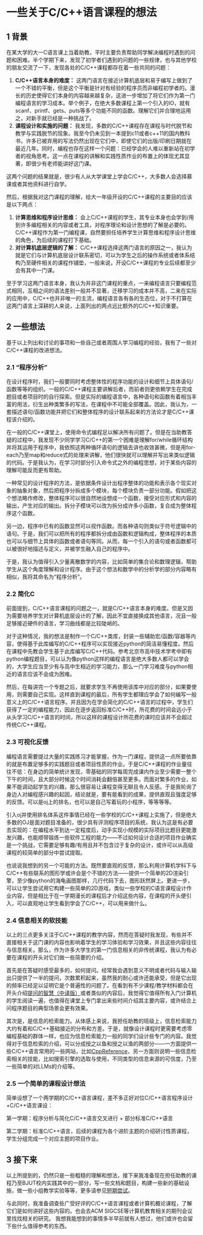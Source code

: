 # 一些关于C/C++语言课程的想法

## 1 背景

在某大学的大一C语言课上当着助教，平时主要负责帮助同学解决编程时遇到的问题和困难。半个学期下来，发现了初学者们遇到的问题的一些规律，也与其他学校的朋友交流了一下，发现各处的C/C++课程都存在着一些共同的问题：

1. **C/C++语言本身的难度：** 这两门语言在接近计算机底层和易于编写上做到了一个不错的平衡，但是这个平衡是针对有经验的程序员而非编程初学者的。漫长的历史使得它们本身的内容越来越复杂，这进一步增加了将它们作为第一门编程语言的学习成本。举个例子，在绝大多数课程上第一个引入的IO，就有scanf、printf、gets、puts等多个功能不同的函数。理解它们并合理地运用之，对新手就已经是一种挑战了。
2. **课程设计和实施的问题：** 我发现，多数的C/C++课程存在课程与时代脱节和教学与实践脱节的现象。我至今仍未见到一本提到c11或者c++11的国内教科书，许多已被弃用的写法仍然出现在它们中，即使它们的出版/印刷日期就在最近几年。同时，编程也存在这样一个问题：已经学会的人难以重新站在初学者的视角思考。这一点在课程的讲解和实践性质作业的布置上的体现尤其显著，即很少有老师能讲好这门课。

这两个问题的结果就是，很少有人从大学课堂上学会C/C++，大多数人会选择慕课或者其他资料进行自学。

然后，根据我对这门课程的理解，给大一年级开设的C/C++课程的主要目的应该是以下两点：

1. **计算思维和程序设计思维：** 会上C/C++课程的学生，其专业本身也会学到/用到许多编程相关的内容或者工具，对程序理论和设计思想的了解是必要的。C/C++课程作为第一门编程课，自然要担任培养学生计算思维和程序设计思维的角色，为后续的课程打下基础。
2. **对计算机底层逻辑的了解：** C/C++课程选择这两门语言的原因之一，我认为就是它们与计算机底层设计联系密切，可以为学生之后的操作系统或者体系结构乃至硬件相关的课程作铺垫，一般来说，开设C/C++课程的专业后续都至少会有其中一门课。

至于学习这两门语言本身，我认为并非这门课程的重点，一来编程语言只要编程范式相同，互相之间的语法差别一般并不显著，迁移学习的成本并不高，二来在实际的应用中，C/C++也并非唯一的主流，编程语言各有各的生态位，对于不打算在这两门语言上深耕的人来说，上面列出的两点远比额外的C/C++知识重要。

## 2 一些想法

基于以上列出和讨论的事项和一些自己或者周围人学习编程的经验，我有了一些对C/C++课程的改进想法。

### 2.1 “程序分析”

在设计程序时，我们一般要同时考虑整体性的程序功能的设计和细节上具体语句/函数等等的组织。一般的C/C++课程主要讲解后者，而前者则更依赖学生在完成题目或者项目时的自行探索。但是实际的编程语言中，各种语句和函数有着相当丰富的用法，衍生出种类繁多的写法，在课程中不可能全部覆盖。因此，我认为，一套描述语句/函数功能并把它们和整体程序的设计联系起来的方法论才是C/C++课程该介绍的。

在一般的C/C++课堂上，使用命令式编程足以解决所有问题了。但是在当助教答疑的过程中，我发现不少同学学习C/C++的第一个困难是理解for/while循环结构并将其运用于程序中，我依照这两种循环语句的逻辑去讲也收效甚微，但是用for-each乃至map和reduce式的处理来讲解，他们很快就可以理解并写出来类似逻辑的代码。于是我认为，在学习时部分引入命令式之外的编程思想，对于某些内容的理解可能反而更有帮助。

一种常见的设计程序的方法，是依据条件设计出程序整体的功能和表示各个现实对象的抽象对象，然后把程序分拆成多个模块，每个模块负责一部分功能。假如把这个想法略作修改，整体程序可以很自然地设想成一个函数，接受对应形式和内容的输出，产生对应的输出。拆分子模块可以改为拆分成许多小函数，复合成为整体程序这个函数。

另一边，程序中已有的函数显然可以视作函数。而各种语句则类似于符号逻辑中的语句。于是，我们可以把所有的程序都拆分成由函数和逻辑构成，整体程序的本质也可以与细节上具体的函数或者语句等同。从而，每一个引入的语句或者函数都可以被很好地描述与定义，并被学生融入自己的程序中。

于是，我认为值得引入少量离散数学的内容，比如简单的集合论和数理逻辑，帮助学生从这个角度理解和设计程序。由于这个想法和数学中的分析学的部分内容略有相似，我将其命名为“程序分析”。

### 2.2 简化C

前面提到，C/C++语言课程的问题之一，就是C/C++语言本身的难度。但是又因为需要培养学生对计算机底层设计的了解，因此不宜直接换成其他语言，况且一般足够接近硬件的语言，学习曲线都是比较陡峭的。

对于这种情况，我的想法是制作一个C/C++类库，封装一些辅助宏/函数/容器等内容，使得基于此库编写的C/C++程序可以实现接近python的简洁易懂程度。然后在课程中先教会学生基于此库编写C/C++代码。参考北京市高中技术学考中即有python编程题目，可以认为像python这样的编程语言是绝大多数人都可以学会的，大学生应当至少有与高中生相近的学习能力，那么一门学习难度与python相近的语言应该不会成为困难。

然后，在每讲完一个专题之后，就要求学生不再使用该库中对应的部分，如果要使用，则需要自己实现。这样直到课程的最后，所有学生都理应学会了如何编写一般意义上的C/C++语言程序。并且因为在学会简化的C/C++语言的过程中，学生们获得了一定的编程能力，因此在逐步返回标准C/C++时，所花费的时间会远小于从头学习C/C++语言的时间，所以这样的课程设计所花费的课时应该并不会超过传统C/C++课程。

### 2.3 可视化反馈

编程语言需要提过大量的实践练习才能掌握，作为一门课程，提供这一点所要依靠的就是布置足够多的实践题目或者项目性质的作业。于是C/C++课程的作业量往往不低：在身边的简单统计发现，零基础的同学每周完成课内作业至少需要一整个下午的时间，且大部分时候这个时间消耗会翻倍甚至更多。而面对繁多的作业，如果不能调动起学生的兴趣，那么很容易让课程变得无聊且令人反感。于是我轮询了身边人对编程感兴趣的起因，结论就是，要有能看到的成果，提供直观且强度足够的反馈。可以是oj上的排名，也可以是自己写着玩的小程序，等等等等。

引入oj并使用排名体系这件事情已经在一些学校的C/C++课程上实施了，但是绝大多数的OJ是面对题目准备的，很少具有评测程序项目的系统，我认为这是有必要去实现的：在编程水平到达一定程度后，动手实现小规模的实际项目比题目更能激发兴趣，也能顺带锻炼一些软件工程的能力——不过如何设计合适的项目作业确实是一个挑战，它需要足够有趣/有用且并不包含过于复杂的设计，或许可以从高级课程的较简单的部分中尝试提取。

也说说我想到的另一个可能的方法。既然要直观的反馈，那么利用计算机学科下与C/C++有些联系的图形学或许会是个不错的方法——提供一个简单的2D渲染引擎，至少像python的海龟画图那样，几行代码下去，图形跃然屏上。更进一步，可以让学生尝试用它构建一些简单的2D游戏，类似一些学校的C语言课程设计作业内容，但是相比于在一学期漫长的课程后才介绍这些内容，在课程的开头便引入，可以直观地让学生看到学会了C/C++，可以用来做什么。

### 2.4 信息相关的软技能

以上的三点更多关注于C/C++课程的教学内容，然而在答疑时我发现，有些并不直接相关于这门课的内容也影响着学生的学习体验和学习效果，并且这些内容往往与信息相关。那么，作为许多大学生的第一门信息相关的非传统课程，我认为有必要在课程的开头对它们做一些简要的介绍。

首先是在答疑时感受最多的，如何提问。经常我会遇到意义不明或者代码与输入输出只提供了一半的提问，次数累积起来，虽然我的耐心或许还能承受，但是它出现的频率已经足以证明它是个普遍性的问题了。在看到有不少课程/教学材料都会在开头介绍[提问的智慧（中译版）](https://github.com/tvvocold/How-To-Ask-Questions-The-Smart-Way)或者类似的内容后，我觉得它值得所有入门计算机的学生阅读一遍，也值得在课堂上专门拿出来些时间介绍其主要内容，或许结合上问程序题目的典型场景会更有效果。

其次是，是信息的检索能力。从体感上来说，我担任助教的班级上，信息检索能力大约有着和C/C++基础接近的分布和方差。于是，就像设计课程时更需要考虑零编程基础的群体一样，也应为信息检索能力一般的同学们设计些专门的内容。我觉得对于信息检索的介绍，可以分成授之以鱼和授之以渔的两部分——一方面提供一些C/C++语言常用的一些网站，比如[CppReference](https://zh.cppreference.com)，另一方面则说明一些信息检索相关的技能，比如搜索引擎的选取与使用，不同类型的信息来源的可信度，乃至一些简单的对LLMs的介绍等。

### 2.5 一个简单的课程设计想法

简单设想了一个两学期的C/C++语言课程，差不多正好对位C/C++语言程序设计+C/C++语言课设：

第一学期：程序分析与简化C/C++语言交叉进行 + 部分标准C/C++语言

第二学期：标准C/C++语言，后续的课程为各个进阶主题的介绍研讨性质课程，学生分组完成一个对应主题的项目作业。

## 3 接下来

以上所提到的，仍然只是一些粗糙的理解和想法，接下来我准备现在担任助教的课程乃至BJUT校内实践其中的一部分，写一些文档和题目，构建一些新的基础设施，做一些小组教学实验等等，更多请参见[短期尝试](./workon-list.md)。

与此同时，我准备调查些广受好评的C/C++语言课程或者计算机概论课程，了解它们是如何讲好这些内容的。也会去ACM SIGCSE等计算机教育相关的期刊会议里找找相关的研究。
我想我能想到的事情多半早前就有人想过，他们或许也会留下些什么值得参考的东西。
